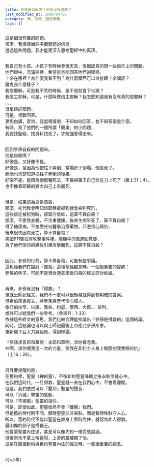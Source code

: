 ```yaml
---
title: 參孫是自殺嗎？他有沒有得救？
last_modified_at: 1600784758
category: 罪、得救、因信稱義
tags: []
---
```


<p>這是個很有趣的問題。<br>
常常，我很感謝許多問問題的信徒。<br>
透過這些問題，我才能更深入思考聖經中的真理。</p>

<p><br>
我自己有小孩。小孩子有時候會很天真，但很認真的問一些信仰上的問題。<br>
他們眼中，充滿期待，希望爸爸能回答他們的疑惑。<br>
上帝在哪裡？為什麼我看不到？為什麼摩西可以直接跟上帝講話？<br>
魔鬼長什麼樣子？<br>
我信耶穌，可是我不乖的時候，是不是就會下地獄？<br>
我信主耶穌，可是，什麼叫做信主耶穌？我怎麼知道我有沒有真的信耶穌？<br>
、、、<br>
很單純的問題。<br>
可是，很難回答。<br>
更坦白講，常常，我當場傻眼，不知如何回答，也不知答案是什麼。<br>
有時，為了他們的一個所謂「簡單」的小問題，<br>
我要找聖經、找資料找死了，才勉強答得出來。</p>

<p><br>
回到參孫自殺的問題來。<br>
他是自殺嗎？<br>
好像是，又好像不是。<br>
好像是，是因為他把柱子弄倒，當場房子倒塌，他就死了。<br>
而他也清楚知道把柱子弄倒的後果。<br>
好像不是，是因為他那種死法，不像掃羅王自己伏在刀上死了（撒上31：4），<br>
也不像賣耶穌的猶大自己上吊而死。</p>

<p><br>
但是，如果認為這是自殺，<br>
那麼，初代教會明知信耶穌被抓到就會被判死刑，<br>
這些信徒被抓到時，卻堅守信仰，這算不算自殺？<br>
那麼，不愛惜身體，不注重健康，後來生病早死了，算不算自殺？<br>
得了糖尿病，不接受任何醫學治療藥物，只憑信心禱告，<br>
後來很快因病死亡，算不算自殺？<br>
美國911賓拉登攻擊事件裡，飛機中的激進回教徒，<br>
為了他們信仰的緣故引爆攻擊而死，這算不算自殺？</p>

<p><br>
因此，參孫的行為，算不算自殺，可能有些爭議。<br>
這也給我們在探討『自殺』這種聖經觀念時，一個很重要的提醒：<br>
參孫的例子，可能不是很合適拿來做自殺的經文研討依據。</p>

<p><br>
再來，參孫有沒有『得救』？<br>
單就士師記經文，我們不一定可以很輕易就得到較明確的答案。<br>
但希伯來書經文，將參孫與歷代信心偉人，<br>
像亞伯拉罕、以撒、雅各、約瑟、摩西、大衛、、並列，<br>
或許可以給我們一些參考。（參來11：1-33）<br>
依據這些經文的意思，我們比較合理能推論出『參孫是得救的』這個結論。<br>
同時，這結論也可以與士師記最後上帝應允參孫所求，<br>
重新賜下巨大力氣給他，得到印證。</p>

<p>『參孫求告耶和華說：主耶和華啊，求你眷念我。<br>
神啊，求你賜我這一次的力量，使我在非利士人身上報那剜我雙眼的仇』<br>
（士16：28），</p>

<p><br>
另外要提醒的是，<br>
在舊約裡，聖靈（神的靈），不像新約聖靈降臨之後永駐信徒心中。<br>
在我們這時代，一旦得救，聖靈就一直在我們心中，不會再離開。<br>
但是，我們依然可以『壓抑』聖靈的聲音、<br>
可以『消滅』聖靈的感動、<br>
可以『不順服』聖靈的指引。<br>
可是，即使如此，聖靈依然不會『離開』我們。<br>
但是舊約時代則不同，那時聖靈並非長駐，而是暫時性駐守人心。<br>
所以，舊約時代不能以聖靈在誰身上暫時內住，就認為此人得救。<br>
最明顯的例子是掃羅王。<br>
他曾蒙聖靈內住過，甚至可以像先知一樣受感說話。<br>
但後來他不蒙上帝喜悅，上帝的靈離開了他。<br>
這是在閱讀新約與舊約聖靈內住的經文時，一些很重要的觀念。</p>

<p><br>
(小小羊）</p>

<p>&nbsp;</p>

